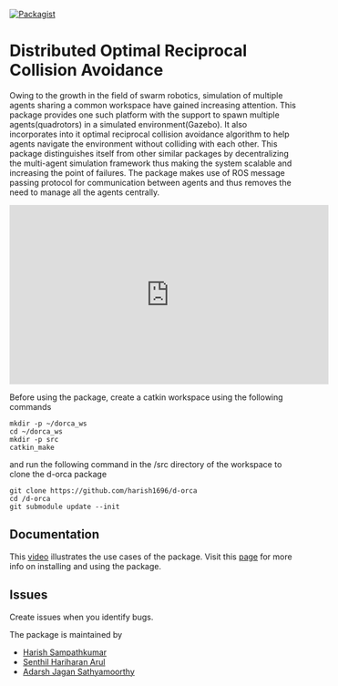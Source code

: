 [![Packagist](https://img.shields.io/pypi/l/Django.svg)](LICENSE)

# Distributed Optimal Reciprocal Collision Avoidance
Owing to the growth in the field of swarm robotics, simulation of multiple agents sharing a common workspace have gained increasing attention. This package provides one such platform with the support to spawn multiple agents(quadrotors) in a simulated environment(Gazebo). It also incorporates into it optimal reciprocal collision avoidance algorithm to help agents navigate the environment without colliding with each other. This package distinguishes itself from other similar packages by decentralizing the multi-agent simulation framework thus making the system scalable and increasing the point of failures. The package makes use of ROS message passing protocol for communication between agents and thus removes the need to manage all the agents centrally.

<p align="center">
<iframe width="560" height="315" src="https://www.youtube.com/embed/LnALstxYSjM" frameborder="0" allow="accelerometer; autoplay; encrypted-media; gyroscope; picture-in-picture" allowfullscreen></iframe>
</p>

Before using the package, create a catkin workspace using the following commands

```
mkdir -p ~/dorca_ws
cd ~/dorca_ws
mkdir -p src
catkin_make
```

and run the following command in the /src directory of the workspace to clone the d-orca package

```
git clone https://github.com/harish1696/d-orca
cd /d-orca
git submodule update --init
```
## Documentation
This [video](https://www.youtube.com/embed/LnALstxYSjM) illustrates the use cases of the package. Visit this [page](https://gamma.umd.edu/researchdirections/aerialswarm/dorca) for more info on installing and using the package.

## Issues
Create issues when you identify bugs.

The package is maintained by

- [Harish Sampathkumar](harish1696@gmail.com)
- [Senthil Hariharan Arul](senthilhariharana@gmail.com)
- [Adarsh Jagan Sathyamoorthy](adarshjagan3895@gmail.com)
